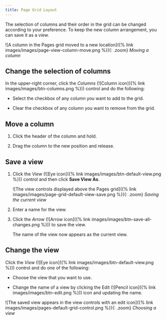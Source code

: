 ```yaml
---
title: Page Grid Layout
---
```


The selection of columns and their order in the grid can be changed according to your preference. To keep the new column arrangement, you can save it as a view.

![A column in the Pages grid moved to a new location]({% link images/images/page-view-column-move.png %}){: .zoom}
_Moving a column_

## Change the selection of columns

In the upper-right corner, click the _Columns_ (![Column icon]({% link images/images/btn-columns.png %})) control and do the following:

- Select the checkbox of any column you want to add to the grid.

- Clear the checkbox of any column you want to remove from the grid.

## Move a column

1. Click the header of the column and hold.

1. Drag the column to the new position and release.

## Save a view

1. Click the _View_ (![Eye icon]({% link images/images/btn-default-view.png %})) control and then click **Save View As**.

   ![The view controls displayed above the Pages grid]({% link images/images/page-grid-default-view-save.png %}){: .zoom}
   _Saving the current view_

1. Enter a name for the view.

1. Click the _Arrow_ (![Arrow icon]({% link images/images/btn-save-all-changes.png %})) to save the view.

   The name of the view now appears as the current view.

## Change the view

Click the _View_ (![Eye icon]({% link images/images/btn-default-view.png %})) control and do one of the following:

- Choose the view that you want to use.

- Change the name of a view by clicking the Edit (![Pencil icon]({% link images/images/btn-edit.png %})) icon and updating the name.

![The saved view appears in the view controls with an edit icon]({% link images/images/pages-default-grid-control.png %}){: .zoom}
_Choosing a view_
